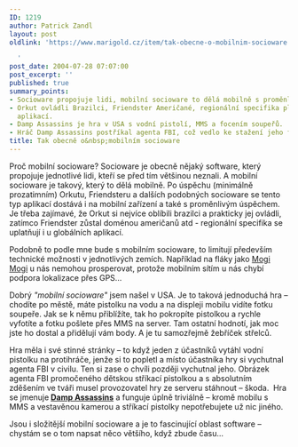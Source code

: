 ```yaml
---
ID: 1219
author: Patrick Zandl
layout: post
oldlink: 'https://www.marigold.cz/item/tak-obecne-o-mobilnim-socioware

  '
post_date: 2004-07-28 07:07:00
post_excerpt: ''
published: true
summary_points:
- Socioware propojuje lidi, mobilní socioware to dělá mobilně s proměnlivým úspěchem.
- Orkut ovládli Brazilci, Friendster Američané, regionální specifika platí i u globálních
  aplikací.
- Damp Assassins je hra v USA s vodní pistolí, MMS a focením soupeřů.
- Hráč Damp Assassins postříkal agenta FBI, což vedlo ke stažení jeho fotky ze serveru.
title: Tak obecně o&nbsp;mobilním socioware
---
```


<p>
Proč mobilní socioware? Socioware je obecně nějaký software, který propojuje jednotlivé lidi, kteří se před tím většinou neznali. A mobilní socioware je takový, který to dělá mobilně. Po úspěchu (minimálně prozatimním) Orkutu, Friendsteru a dalších podobných socioware se tento typ aplikací dostává i na mobilní zařízení a také s proměnlivým úspěchem. Je třeba zajímavé, že Orkut si nejvíce oblíbili brazilci a prakticky jej ovládli, zatímco Friendster zůstal doménou američanů atd - regionální specifika se uplatňují i u globálních aplikací.</p>
<p>
Podobně to podle mne bude s mobilním socioware, to limitují především technické možnosti v jednotlivých zemích. Například na fláky jako <a href="http://www.mogimogi.com/">Mogi Mogi</a> u nás nemohou prosperovat, protože mobilním sítím u nás chybí podpora lokalizace přes GPS&#8230;</p>
<p>
Dobrý <em>"mobilní socioware"</em> jsem našel v USA. Je to taková jednoduchá hra &#8211; chodíte po městě, máte pistolku na vodu a na displeji mobilu vidíte fotku soupeře. Jak se k němu přiblížíte, tak ho pokropíte pistolkou a rychle vyfotíte a fotku pošlete přes MMS na server. Tam ostatní hodnotí, jak moc jste ho dostal a přidělují vám body. A je tu samozřejmě žebříček střelců. </p>
<p>
Hra měla i své stinné stránky &#8211; to když jeden z účastníků vytáhl vodní pistolku na protihráče, jenže si to popletl a místo účastníka hry si vychutnal agenta FBI v civilu. Ten si zase o chvíli později vychutnal jeho. Obrázek agenta FBI promočeného dětskou stříkací pistolkou a s absolutním zděšením ve tváři musel provozovatel hry ze serveru stáhnout &#8211; škoda.  Hra se jmenuje<strong> <a href="http://www.dampassassins.net/">Damp Assassins</a></strong> a funguje úplně triviálně &#8211; kromě mobilu s MMS a vestavěnou kamerou a stříkací pistolky nepotřebujete už nic jiného. </p>
<p>
Jsou i složitější mobilní socioware a je to fascinující oblast software &#8211; chystám se o tom napsat něco většího, když zbude času...</p>